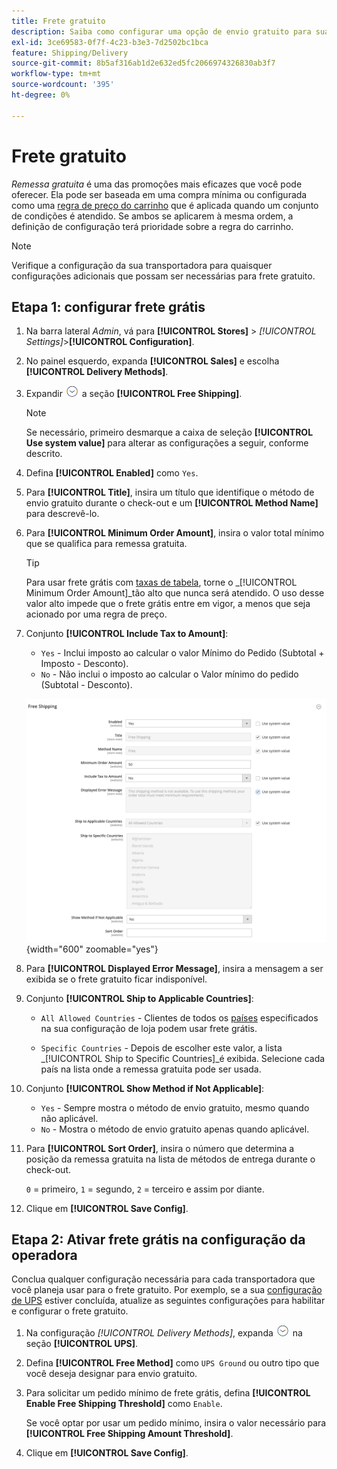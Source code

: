 ```yaml
---
title: Frete gratuito
description: Saiba como configurar uma opção de envio gratuito para sua loja.
exl-id: 3ce69583-0f7f-4c23-b3e3-7d2502bc1bca
feature: Shipping/Delivery
source-git-commit: 8b5af316ab1d2e632ed5fc2066974326830ab3f7
workflow-type: tm+mt
source-wordcount: '395'
ht-degree: 0%

---
```


# Frete gratuito

_Remessa gratuita_ é uma das promoções mais eficazes que você pode oferecer. Ela pode ser baseada em uma compra mínima ou configurada como uma [regra de preço do carrinho](../merchandising-promotions/price-rules-cart.md) que é aplicada quando um conjunto de condições é atendido. Se ambos se aplicarem à mesma ordem, a definição de configuração terá prioridade sobre a regra do carrinho.

>[!NOTE]
>
>Verifique a configuração da sua transportadora para quaisquer configurações adicionais que possam ser necessárias para frete gratuito.

## Etapa 1: configurar frete grátis

1. Na barra lateral _Admin_, vá para **[!UICONTROL Stores]** > _[!UICONTROL Settings]_>**[!UICONTROL Configuration]**.

1. No painel esquerdo, expanda **[!UICONTROL Sales]** e escolha **[!UICONTROL Delivery Methods]**.

1. Expandir ![Seletor de expansão](../assets/icon-display-expand.png) a seção **[!UICONTROL Free Shipping]**.

   >[!NOTE]
   >
   >Se necessário, primeiro desmarque a caixa de seleção **[!UICONTROL Use system value]** para alterar as configurações a seguir, conforme descrito.

1. Defina **[!UICONTROL Enabled]** como `Yes`.

1. Para **[!UICONTROL Title]**, insira um título que identifique o método de envio gratuito durante o check-out e um **[!UICONTROL Method Name]** para descrevê-lo.

1. Para **[!UICONTROL Minimum Order Amount]**, insira o valor total mínimo que se qualifica para remessa gratuita.

   >[!TIP]
   >
   >Para usar frete grátis com [taxas de tabela](shipping-table-rate.md), torne o _[!UICONTROL Minimum Order Amount]_tão alto que nunca será atendido. O uso desse valor alto impede que o frete grátis entre em vigor, a menos que seja acionado por uma regra de preço.

1. Conjunto **[!UICONTROL Include Tax to Amount]**:

   - `Yes` - Inclui imposto ao calcular o valor Mínimo do Pedido (Subtotal + Imposto - Desconto).
   - `No` - Não inclui o imposto ao calcular o Valor mínimo do pedido (Subtotal - Desconto).

   ![Envio gratuito](../configuration-reference/sales/assets/delivery-methods-free-shipping.png){width="600" zoomable="yes"}

1. Para **[!UICONTROL Displayed Error Message]**, insira a mensagem a ser exibida se o frete gratuito ficar indisponível.

1. Conjunto **[!UICONTROL Ship to Applicable Countries]**:

   - `All Allowed Countries` - Clientes de todos os [países](../getting-started/store-details.md#country-options) especificados na sua configuração de loja podem usar frete grátis.

   - `Specific Countries` - Depois de escolher este valor, a lista _[!UICONTROL Ship to Specific Countries]_é exibida. Selecione cada país na lista onde a remessa gratuita pode ser usada.

1. Conjunto **[!UICONTROL Show Method if Not Applicable]**:

   - `Yes` - Sempre mostra o método de envio gratuito, mesmo quando não aplicável.
   - `No` - Mostra o método de envio gratuito apenas quando aplicável.

1. Para **[!UICONTROL Sort Order]**, insira o número que determina a posição da remessa gratuita na lista de métodos de entrega durante o check-out.

   `0` = primeiro, `1` = segundo, `2` = terceiro e assim por diante.

1. Clique em **[!UICONTROL Save Config]**.

## Etapa 2: Ativar frete grátis na configuração da operadora

Conclua qualquer configuração necessária para cada transportadora que você planeja usar para o frete gratuito. Por exemplo, se a sua [configuração de UPS](ups.md) estiver concluída, atualize as seguintes configurações para habilitar e configurar o frete gratuito.

1. Na configuração _[!UICONTROL Delivery Methods]_, expanda ![Seletor de expansão](../assets/icon-display-expand.png) na seção **[!UICONTROL UPS]**.

1. Defina **[!UICONTROL Free Method]** como `UPS Ground` ou outro tipo que você deseja designar para envio gratuito.

1. Para solicitar um pedido mínimo de frete grátis, defina **[!UICONTROL Enable Free Shipping Threshold]** como `Enable`.

   Se você optar por usar um pedido mínimo, insira o valor necessário para **[!UICONTROL Free Shipping Amount Threshold]**.

1. Clique em **[!UICONTROL Save Config]**.
